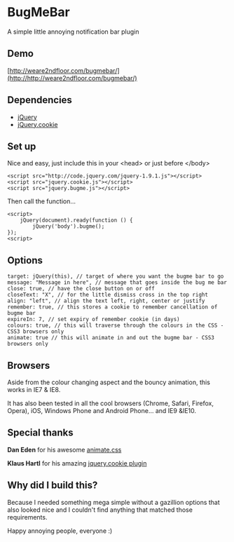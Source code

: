 BugMeBar
=====

A simple little annoying notification bar plugin


Demo
----
[http://weare2ndfloor.com/bugmebar/](http://http://weare2ndfloor.com/bugmebar/)


Dependencies
------------

* [jQuery](https://github.com/jquery/jquery)
* [jQuery.cookie](https://github.com/carhartl/jquery-cookie)



Set up
----
Nice and easy, just include this in your &lt;head&gt; or just before &lt;/body&gt;

	<script src="http://code.jquery.com/jquery-1.9.1.js"></script>
	<script src="jquery.cookie.js"></script>
	<script src="jquery.bugme.js"></script>

Then call the function…

	<script>
		jQuery(document).ready(function () {
    		jQuery('body').bugme();
	});
	<script>

Options
---
	target: jQuery(this), // target of where you want the bugme bar to go
	message: "Message in here", // message that goes inside the bug me bar
	close: true, // have the close button on or off
	closeText: "X", // for the little dismiss cross in the top right
	align: "left", // align the text left, right, center or justify
	remember: true, // this stores a cookie to remember cancellation of bugme bar
	expireIn: 7, // set expiry of remember cookie (in days)
	colours: true, // this will traverse through the colours in the CSS - CSS3 browsers only
	animate: true // this will animate in and out the bugme bar - CSS3 browsers only
	
Browsers
---

Aside from the colour changing aspect and the bouncy animation, this works in IE7 & IE8.

It has also been tested in all the cool browsers (Chrome, Safari, Firefox, Opera), iOS, Windows Phone and Android Phone… and IE9 &IE10.

Special thanks
---
**Dan Eden** for his awesome [animate.css](http://daneden.me/animate/)

**Klaus Hartl** for his amazing [jquery.cookie plugin](https://github.com/carhartl/jquery-cookie)


Why did I build this?
---
Because I needed something mega simple without a gazillion options that also looked nice and I couldn't find anything that matched those requirements.


Happy annoying people, everyone :)
